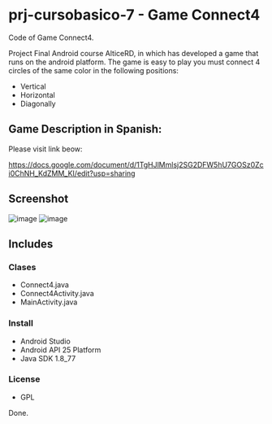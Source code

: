 # prj-cursobasico-7 - Game Connect4
Code of Game Connect4.

Project Final Android course AlticeRD, in which has developed a game that runs on the android platform. The game is easy to play you must connect 4 circles of the same color in the following positions:
- Vertical
- Horizontal
- Diagonally

## Game Description in Spanish:

Please visit link beow:

https://docs.google.com/document/d/1TgHJlMmlsj2SG2DFW5hU7GOSz0Zci0ChNH_KdZMM_KI/edit?usp=sharing

## Screenshot
![image](https://cloud.githubusercontent.com/assets/2442388/26288230/7d29eb68-3e5b-11e7-9a92-fe52ead7ee2f.png)
![image](https://cloud.githubusercontent.com/assets/2442388/26288310/20f04e8a-3e5d-11e7-8dea-199f160e4573.png)





## Includes

### Clases
- Connect4.java
- Connect4Activity.java
- MainActivity.java


### Install
- Android Studio
- Android API 25 Platform
- Java SDK 1.8_77

### License
- GPL

Done.

